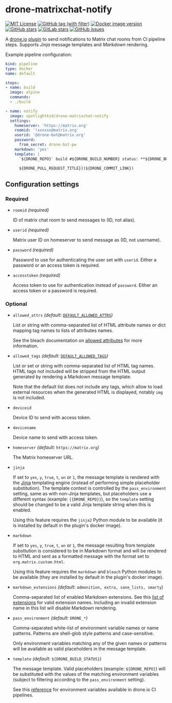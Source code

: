 # drone-matrixchat-notify

[![MIT License](https://img.shields.io/github/license/SpotlightKid/drone-matrixchat-notify?label=License)](https://github.com/SpotlightKid/drone-matrixchat-notify/blob/master/LICENSE)
[![GitHub tag (with filter)](https://img.shields.io/github/v/tag/SpotlightKid/drone-matrixchat-notify?filter=v*.*.*&logo=github&label=Latest%20version)](https://github.com/SpotlightKid/drone-matrixchat-notify/tags)
[![Docker image version](https://img.shields.io/docker/v/spotlightkid/drone-matrixchat-notify?logo=docker&label=Docker+image)](https://hub.docker.com/r/spotlightkid/drone-matrixchat-notify)
[![GitHub stars](https://img.shields.io/github/stars/SpotlightKid/drone-matrixchat-notify?logo=github&label=GitHub)](https://github.com/SpotlightKid/drone-matrixchat-notify)
[![GitLab stars](https://img.shields.io/gitlab/stars/SpotlightKid%2Fdrone-matrixchat-notify?logo=gitlab&label=GitLab)](https://gitlab.com/SpotlightKid/drone-matrixchat-notify)
[![GitHub issues](https://img.shields.io/github/issues/SpotlightKid/drone-matrixchat-notify?logo=github&label=Issues)](https://github.com/SpotlightKid/drone-matrixchat-notify/issues)

A [drone.io] [plugin] to send notifications to Matrix chat rooms from CI
pipeline steps. Supports *Jinja* message templates and *Markdown* rendering.

Example pipeline configuration:

```yaml
kind: pipeline
type: docker
name: default

steps:
- name: build
  image: alpine
  commands:
  - ./build

- name: notify
  image: spotlightkid/drone-matrixchat-notify
  settings:
    homeserver: 'https://matrix.org'
    roomid: '!xxxxxx@matrix.org'
    userid: '@drone-bot@matrix.org'
    password:
      from_secret: drone-bot-pw
    markdown: 'yes'
    template: |
      `${DRONE_REPO}` build #${DRONE_BUILD_NUMBER} status: **${DRONE_BUILD_STATUS}**

      ${DRONE_PULL_REQUEST_TITLE}](${DRONE_COMMIT_LINK})
```

## Configuration settings

### Required

* `roomid` *(required)*

    ID of matrix chat room to send messages to (ID, not alias).

* `userid` *(required)*

    Matrix user ID on homeserver to send message as (ID, not username).

* `password` *(required)*

    Password to use for authenticating the user set with `userid`. Either a
    password or an access token is required.

* `accesstoken` *(required)*

    Access token to use for authentication instead of `password`. Either an
    access token or a password is required.

### Optional

* `allowed_attrs` *(default:* [`DEFAULT_ALLOWED_ATTRS`]*)*

    List or string with comma-separated list of HTML attribute names or
    dict mapping tag names to lists of attributes names.

    See the bleach documentation on [allowed attributes] for more information.

* `allowed_tags` *(default:* [`DEFAULT_ALLOWED_TAGS`]*)*

    List or set or string with comma-separated list of HTML tag names. HTML
    tags not included will be stripped from the HTML output generated by
    rendering a Markdown message template.

    Note that the default list does not include any tags, which allow to load
    external resources when the generated HTML is displayed, notably `img`
    is not included.

* `deviceid`

    Device ID to send with access token.

* `devicename`

    Device name to send with access token.

* `homeserver` *(default:* `https://matrix.org`*)*

    The Matrix homeserver URL.

* `jinja`

    If set to `yes`, `y`, `true`, `t`, `on` or `1`, the message template is
    rendered with the [Jinja] templating engine (instead of performing simple
    placeholder substitution). The template context is controlled by the
    `pass_environment` setting, same as with non-Jinja templates, but
    placeholders use a different syntax (example: `{{DRONE_REPO}}`), so the
    `template` setting should be changed to be a valid Jinja template string
    when this is enabled.

    Using this feature requires the `jinja2` Python module to be available
    (it is installed by default in the plugin's docker image).

* `markdown`

    If set to `yes`, `y`, `true`, `t`, `on` or `1`, the message resulting from
    template substtution is considered to be in Markdown format and will be
    rendered to HTML and sent as a formatted message with the format set to
    `org.matrix.custom.html`.

    Using this feature requires the `markdown` and `bleach` Python modules to
    be available (they are installed by default in the plugin's docker image).

* `markdown_extensions` *(default:* `admonition, extra, sane_lists, smarty`)

    Comma-separated list of enabled Markdown extensions. See this
    [list of extensions] for valid extension names. Including an invalid
    extension name in this list will disable Markdown rendering.

* `pass_environment` *(default:* `DRONE_*`*)*

    Comma-separated white-list of environment variable names or name patterns.
    Patterns are shell-glob style patterns and case-sensitive.

    Only environment variables matching any of the given names or patterns will
    be available as valid placeholders in the message template.

* `template` *(default:* `${DRONE_BUILD_STATUS}`*)*

    The message template. Valid placeholders (example: `${DRONE_REPO}`) will be
    substituted with the values of the matching environment variables (subject
    to filtering according to the `pass_environment` setting).

    See this [reference] for environment variables available in drone.io CI
    pipelines.



[`DEFAULT_ALLOWED_ATTRS`]: https://github.com/SpotlightKid/drone-matrixchat-notify/blob/master/matrixchat-notify.py#L28
[`DEFAULT_ALLOWED_TAGS`]: https://github.com/SpotlightKid/drone-matrixchat-notify/blob/master/matrixchat-notify.py#L35
[allowed attributes]: https://bleach.readthedocs.io/en/latest/clean.html#allowed-attributes-attributes
[drone.io]: https://drone.io/
[jinja]: https://jinja.palletsprojects.com/
[list of extensions]: https://python-markdown.github.io/extensions/
[plugin]: https://docs.drone.io/plugins/overview/
[reference]: https://docs.drone.io/pipeline/environment/reference/
